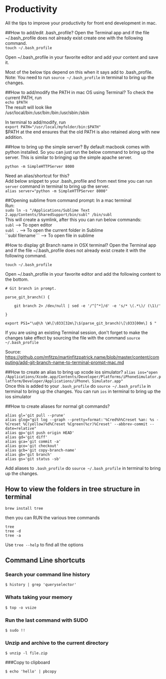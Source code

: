 Productivity
============

All the tips to improve your productivity for front end development in mac.

##How to add/edit .bash_profile?
Open the Terminal app and if the file ~/.bash_profile does not already exist create one with the following command.  
```touch ~/.bash_profile```

Open ~/.bash_profile in your favorite editor and add your content and save it.

Most of the below tips depend on this when it says add to .bash_profile.  
Note: You need to run ```source ~/.bash_profile``` in terminal to bring up the changes.

##How to add/modify the PATH in mac OS using Terminal?
To check the current PATH, run  
``` echo $PATH ```  
The result will look like   
/usr/local/bin:/usr/bin:/bin:/usr/sbin:/sbin

In terminal to add/modify, run  
```export PATH="/usr/local/myfolder/bin:$PATH"```  
$PATH at the end ensures that the old PATH is also retained along with new addition. 

##How to bring up the simple server?
By default macbook comes with python installed. So you can just run the below command to bring up the server. This is similar to bringing up the simple apache server.

```python -m SimpleHTTPServer 8000```

Need an alias/shortcut for this?  
Add below snippet to your .bash_profile and from next time you can run ```server``` command in terminal to bring up the server.  
```alias server="python -m SimpleHTTPServer 8000"```

##Opening sublime from command prompt:
In a mac terminal  
Run:  
```sudo ln -s "/Applications/Sublime Text 2.app/Contents/SharedSupport/bin/subl" /bin/subl```  
This will create a symlink, after this you can run below commands:  
 ```subl``` --> To open editor  
 ```subl .``` --> To open the current folder in Sublime  
 ``subl filename``` --> To open file in sublime  

#How to display git Branch name in OSX terminal?
Open the Terminal app and if the file ~/.bash_profile does not already exist create it with the following command.

```touch ~/.bash_profile```


Open ~/.bash_profile in your favorite editor and add the following content to the bottom.
```
# Git branch in prompt.

parse_git_branch() {

    git branch 2> /dev/null | sed -e '/^[^*]/d' -e 's/* \(.*\)/ (\1)/'

}

export PS1="\u@\h \W\[\033[32m\]\$(parse_git_branch)\[\033[00m\] $ "
```

If you are using an existing Terminal session, don't forget to make the changes take effect by sourcing the file with the command 
```source ~/.bash_profile```

Source: https://github.com/mfitzp/martinfitzpatrick.name/blob/master/content/computing/add-git-branch-name-to-terminal-prompt-mac.md

##How to create an alias to bring up xcode ios simulator?
```alias ios="open /Applications/Xcode.app/Contents/Developer/Platforms/iPhoneSimulator.platform/Developer/Applications/iPhone\ Simulator.app"```  
Once this is added to your ```.bash_profile``` do ```source ~/.bash_profile``` in terminal to bring up the changes.
You can run ```ios``` in terminal to bring up the ios simulator

##How to create aliases for normal git commands?
```
alias gl='git pull --prune'  
alias glog="git log --graph --pretty=format:'%Cred%h%Creset %an: %s - %Creset %C(yellow)%d%Creset %Cgreen(%cr)%Creset' --abbrev-commit --date=relative"  
alias gp='git push origin HEAD'  
alias gd='git diff'  
alias gca='git commit -a'  
alias gco='git checkout'  
alias gcb='git copy-branch-name'  
alias gb='git branch'  
alias gs='git status -sb'  
```
Add aliases to ```.bash_profile``` do ```source ~/.bash_profile``` in terminal to bring up the changes.

## How to view the folders in tree structure in terminal
```
brew install tree
```

then you can RUN the various tree commands

```
tree
tree -d
tree -a 
```
Use ```tree --help``` to find all the options

## Command Line shortcuts
### Search your command line history
```
$ history | grep 'queryselector'
```
### Whats taking your memory
```
$ top -o vsize
```
### Run the last command with SUDO
```
$ sudo !!
```
### Unzip and archive to the current directory
```
$ unzip -l file.zip
```
###Copy to clipboard
```
$ echo 'hello' | pbcopy
```

